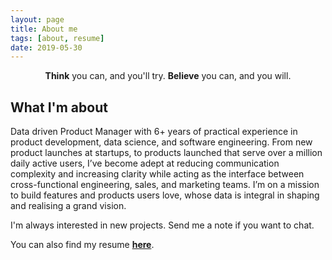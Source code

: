 ```yaml
---
layout: page
title: About me
tags: [about, resume]
date: 2019-05-30
---
```

    
<center><b>Think</b> you can, and you'll try. <b>Believe</b> you can, and you will.</center>

## What I'm about
Data driven Product Manager with 6+ years of practical experience in product development, data science, and software engineering. From new product launches at startups, to products launched that serve over a million daily active users, I’ve become adept at reducing communication complexity and increasing clarity while acting as the interface between cross-functional engineering, sales, and marketing teams. I’m on a mission to build features and products users love, whose data is integral in shaping and realising a grand vision.

I'm always interested in new projects. Send me a note if you want to chat.

You can also find my resume <a href="{{ site.url }}/assets/files/Brian Sinclair.pdf"><b>here</b></a>.